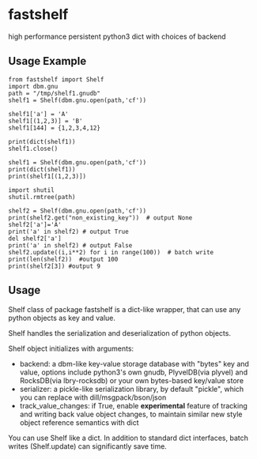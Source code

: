 # fastshelf

high performance persistent python3 dict with choices of backend

## Usage Example

```
from fastshelf import Shelf
import dbm.gnu
path = "/tmp/shelf1.gnudb"
shelf1 = Shelf(dbm.gnu.open(path,'cf'))

shelf1['a'] = 'A'
shelf1[(1,2,3)] = 'B'
shelf1[144] = {1,2,3,4,12}

print(dict(shelf1))
shelf1.close()

shelf1 = Shelf(dbm.gnu.open(path,'cf'))
print(dict(shelf1))
print(shelf1[(1,2,3)])

import shutil
shutil.rmtree(path)

shelf2 = Shelf(dbm.gnu.open(path,'cf'))
print(shelf2.get("non_existing_key"))  # output None
shelf2['a']='A'
print('a' in shelf2) # output True
del shelf2['a']
print('a' in shelf2) # output False
shelf2.update((i,i**2) for i in range(100))  # batch write
print(len(shelf2))  #output 100
print(shelf2[3]) #output 9
```

## Usage

Shelf class of package fastshelf is a dict-like wrapper, that can use any python objects as key and value.

Shelf handles the serialization and deserialization of python objects.

Shelf object initializes with arguments:
* backend: a dbm-like key-value storage database with "bytes" key and value, options include python3's own gnudb, PlyvelDB(via plyvel) and RocksDB(via lbry-rocksdb) or your own bytes-based key/value store
* serializer: a pickle-like serialization library, by default "pickle", which you can replace with dill/msgpack/bson/json
* track_value_changes: if True, enable **experimental** feature of tracking and writing back value object changes, to maintain similar new style object reference semantics with dict

You can use Shelf like a dict. In addition to standard dict interfaces, batch writes (Shelf.update) can significantly save time.

